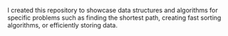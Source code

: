 I created this repository to showcase data structures and algorithms for specific problems such as finding the shortest path, creating fast sorting algorithms, or efficiently storing data.
